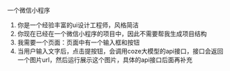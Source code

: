 一个微信小程序
1. 你是一个经验丰富的ui设计工程师，风格简洁
2. 你现在已经在一个微信小程序的项目中，因此不需要帮我生成项目结构
3. 我需要一个页面：页面中有一个输入框和按钮
4. 当用户输入文字后，点击提按钮，会调用coze大模型的api接口，接口会返回一个图片url，然后运行展示这个图片，具体的api接口后面再补充